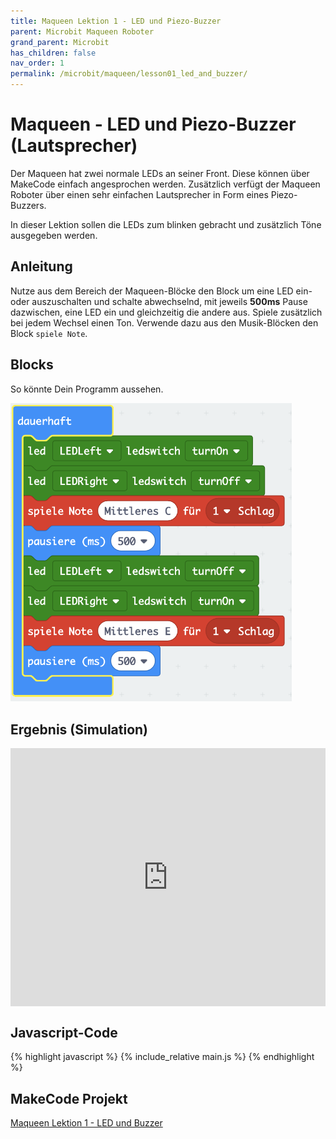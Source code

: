 ```yaml
---
title: Maqueen Lektion 1 - LED und Piezo-Buzzer 
parent: Microbit Maqueen Roboter
grand_parent: Microbit
has_children: false
nav_order: 1
permalink: /microbit/maqueen/lesson01_led_and_buzzer/
---
```


# Maqueen - LED und Piezo-Buzzer (Lautsprecher)

Der Maqueen hat zwei normale LEDs an seiner Front. Diese können über MakeCode einfach angesprochen werden. Zusätzlich verfügt der Maqueen Roboter über einen sehr einfachen Lautsprecher in Form eines Piezo-Buzzers.

In dieser Lektion sollen die LEDs zum blinken gebracht und zusätzlich Töne ausgegeben werden.

## Anleitung

Nutze aus dem Bereich der Maqueen-Blöcke den Block um eine LED ein- oder auszuschalten und schalte abwechselnd, mit jeweils __500ms__ Pause dazwischen, eine LED ein und gleichzeitig die andere aus.
Spiele zusätzlich bei jedem Wechsel einen Ton. Verwende dazu aus den Musik-Blöcken den Block `spiele Note`.

## Blocks

So könnte Dein Programm aussehen.

<img src="./screenshot.png" width="450px"/>

## Ergebnis (Simulation)

<div style="position:relative;height:0;padding-bottom:81.97%;overflow:hidden;"><iframe style="position:absolute;top:0;left:0;width:100%;height:100%;" src="https://makecode.microbit.org/---run?id=_UtwMxDCpd6g2" allowfullscreen="allowfullscreen" sandbox="allow-popups allow-forms allow-scripts allow-same-origin" frameborder="0"></iframe></div>

## Javascript-Code

{% highlight javascript %}
    {% include_relative main.js %}
{% endhighlight %}

## MakeCode Projekt

[Maqueen Lektion 1 - LED und Buzzer](https://makecode.microbit.org/_UtwMxDCpd6g2)
